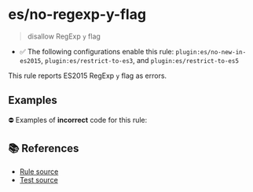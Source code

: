 # es/no-regexp-y-flag
> disallow RegExp `y` flag

- ✅ The following configurations enable this rule: `plugin:es/no-new-in-es2015`, `plugin:es/restrict-to-es3`, and `plugin:es/restrict-to-es5`

This rule reports ES2015 RegExp `y` flag as errors.

## Examples

⛔ Examples of **incorrect** code for this rule:

<eslint-playground type="bad" code="/*eslint es/no-regexp-y-flag: error */
const r1 = /foo/y
" />

## 📚 References

- [Rule source](https://github.com/mysticatea/eslint-plugin-es/blob/v4.0.0/lib/rules/no-regexp-y-flag.js)
- [Test source](https://github.com/mysticatea/eslint-plugin-es/blob/v4.0.0/tests/lib/rules/no-regexp-y-flag.js)
